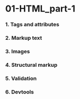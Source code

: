 # 01-HTML_part-1

### 1. Tags and attributes
### 2. Markup text
### 3. Images
### 4. Structural markup
### 5. Validation
### 6. Devtools